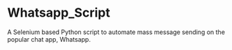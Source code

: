# Whatsapp_Script
A Selenium based Python script to automate mass message sending on the popular chat app, Whatsapp. 
